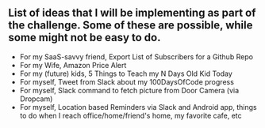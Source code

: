 ## List of ideas that I will be implementing as part of the challenge. Some of these are possible, while some might not be easy to do.

* For my SaaS-savvy friend, Export List of Subscribers for a Github Repo
* For my Wife, Amazon Price Alert
* For my (future) kids, 5 Things to Teach my N Days Old Kid Today
* For myself, Tweet from Slack about my 100DaysOfCode progress
* For myself, Slack command to fetch picture from Door Camera (via Dropcam)
* For myself, Location based Reminders via Slack and Android app, things to do when I reach office/home/friend's home, my favorite cafe, etc
